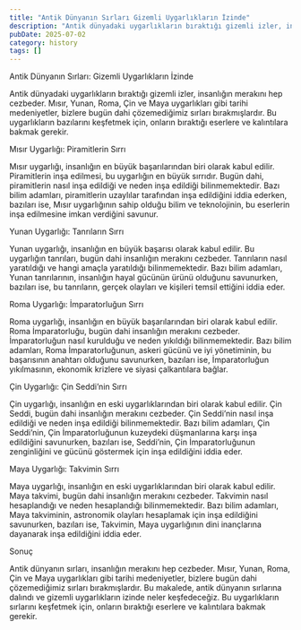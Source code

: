 ```yaml
---
title: "Antik Dünyanın Sırları Gizemli Uygarlıkların İzinde"
description: "Antik dünyadaki uygarlıkların bıraktığı gizemli izler, insanlığın merakını hep cezbeder. Mısır, Yunan, Roma, Çin ve Maya uygarlıkları gibi tarihi medeniyetle..."
pubDate: 2025-07-02
category: history
tags: []
---
```


Antik Dünyanın Sırları: Gizemli Uygarlıkların İzinde

Antik dünyadaki uygarlıkların bıraktığı gizemli izler, insanlığın merakını hep cezbeder. Mısır, Yunan, Roma, Çin ve Maya uygarlıkları gibi tarihi medeniyetler, bizlere bugün dahi çözemediğimiz sırları bırakmışlardır. Bu uygarlıkların bazılarını keşfetmek için, onların bıraktığı eserlere ve kalıntılara bakmak gerekir.

Mısır Uygarlığı: Piramitlerin Sırrı

Mısır uygarlığı, insanlığın en büyük başarılarından biri olarak kabul edilir. Piramitlerin inşa edilmesi, bu uygarlığın en büyük sırrıdır. Bugün dahi, piramitlerin nasıl inşa edildiği ve neden inşa edildiği bilinmemektedir. Bazı bilim adamları, piramitlerin uzaylılar tarafından inşa edildiğini iddia ederken, bazıları ise, Mısır uygarlığının sahip olduğu bilim ve teknolojinin, bu eserlerin inşa edilmesine imkan verdiğini savunur.

Yunan Uygarlığı: Tanrıların Sırrı

Yunan uygarlığı, insanlığın en büyük başarısı olarak kabul edilir. Bu uygarlığın tanrıları, bugün dahi insanlığın merakını cezbeder. Tanrıların nasıl yaratıldığı ve hangi amaçla yaratıldığı bilinmemektedir. Bazı bilim adamları, Yunan tanrılarının, insanlığın hayal gücünün ürünü olduğunu savunurken, bazıları ise, bu tanrıların, gerçek olayları ve kişileri temsil ettiğini iddia eder.

Roma Uygarlığı: İmparatorluğun Sırrı

Roma uygarlığı, insanlığın en büyük başarılarından biri olarak kabul edilir. Roma İmparatorluğu, bugün dahi insanlığın merakını cezbeder. İmparatorluğun nasıl kurulduğu ve neden yıkıldığı bilinmemektedir. Bazı bilim adamları, Roma İmparatorluğunun, askeri gücünü ve iyi yönetiminin, bu başarısının anahtarı olduğunu savunurken, bazıları ise, İmparatorluğun yıkılmasının, ekonomik krizlere ve siyasi çalkantılara bağlar.

Çin Uygarlığı: Çin Seddi’nin Sırrı

Çin uygarlığı, insanlığın en eski uygarlıklarından biri olarak kabul edilir. Çin Seddi, bugün dahi insanlığın merakını cezbeder. Çin Seddi’nin nasıl inşa edildiği ve neden inşa edildiği bilinmemektedir. Bazı bilim adamları, Çin Seddi’nin, Çin İmparatorluğunun kuzeydeki düşmanlarına karşı inşa edildiğini savunurken, bazıları ise, Seddi’nin, Çin İmparatorluğunun zenginliğini ve gücünü göstermek için inşa edildiğini iddia eder.

Maya Uygarlığı: Takvimin Sırrı

Maya uygarlığı, insanlığın en eski uygarlıklarından biri olarak kabul edilir. Maya takvimi, bugün dahi insanlığın merakını cezbeder. Takvimin nasıl hesaplandığı ve neden hesaplandığı bilinmemektedir. Bazı bilim adamları, Maya takviminin, astronomik olayları hesaplamak için inşa edildiğini savunurken, bazıları ise, Takvimin, Maya uygarlığının dini inançlarına dayanarak inşa edildiğini iddia eder.

Sonuç

Antik dünyanın sırları, insanlığın merakını hep cezbeder. Mısır, Yunan, Roma, Çin ve Maya uygarlıkları gibi tarihi medeniyetler, bizlere bugün dahi çözemediğimiz sırları bırakmışlardır. Bu makalede, antik dünyanın sırlarına dalındı ve gizemli uygarlıkların izinde neler keşfedeceğiz. Bu uygarlıkların sırlarını keşfetmek için, onların bıraktığı eserlere ve kalıntılara bakmak gerekir.